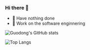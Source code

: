 ### Hi there 👋


- 🌚 Have nothing done 
- 🤖 Work on the software enginnering


![Guodong's GitHub stats](https://github-readme-stats.vercel.app/api?username=guodongfan&show_icons=true&theme=radical)


![Top Langs](https://i-github-readme-stats.vercel.app/api/top-langs/?username=GuodongFan&layout=compact&hide=assembly,html&langs_count=8&card_width=445)

